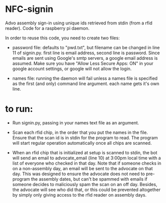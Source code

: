 # NFC-signin
Advo assembly sign-in using unique ids retrieved from stdin (from a rfid reader). Code for a raspberry pi daemon.

In order to reuse this code, you need to create two files:

 - password file: defaults to "pwd.txt", but filename can be changed in line 11 of signin.py.
 first line is email address, second line is password. Since emails are sent using Google's smtp servers, a google email address is assumed. Make sure you have "Allow Less Secure Apps: ON" in your google account settings, or google will not allow the login.
 
 - names file: running the daemon will fail unless a names file is specified as the first (and only) command line argument.
  each name gets it's own line.
  
  
  # to run:
 - Run signin.py, passing in your names text file as an argument. 

 - Scan each rfid chip, in the order that you put the names in the file. Ensure that the scan id is in stdin for the program to read. The program will start regular operation automatically once all chips are scanned.

 - When an rfid chip that is initialized at setup is scanned to stdin, the bot will send an email to advocate_email (line 10) at 3:00pm local time with a list of everyone who checked in that day. Note that if someone checks in on a non-assembly day, an email will be sent to the advocate on that day. This was designed to ensure the advocate does not need to pre-program the assembly dates, but can't be spammed with emails if someone decides to maliciously spam the scan on an off day. Besides, the advocate will see who did that, or this could be prevented altogether by simply only giving access to the rfid reader on assembly days.
